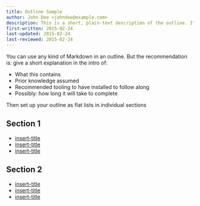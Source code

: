 ```yaml
---
title: Outline Sample
author: John Doe <johndoe@example.com>
description: This is a short, plain-text description of the outline. It's optional, but may prove useful to others.
first-written: 2015-02-24
last-updated: 2015-02-24
last-reviewed: 2015-02-24
---
```


You can use any kind of Markdown in an outline. But the recommendation is: give a short explanation in the intro of:

* What this contains
* Prior knowledge assumed
* Recommended tooling to have installed to follow along
* Possibly: how long it will take to complete

Then set up your outline as flat lists in individual sections

## Section 1

* [insert-title](../content/subject1.md)
* [insert-title](../content/subject2.md)
* [insert-title](../content/subject3.md)

## Section 2

* [insert-title](../content/subject4.md)
* [insert-title](../content/subject5.md)
* [insert-title](../content/subject6.md)
